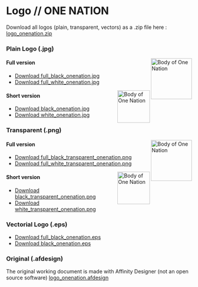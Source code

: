 Logo // ONE NATION
==================

Download all logos (plain, transparent, vectors) as a .zip file here : [logo_onenation.zip](./logo_onenation.zip)

### Plain Logo (.jpg)

<img src="https://raw.githubusercontent.com/onenationxyz/onenation/blob/dev/logo/full_black_onenation.jpg" alt="Body of One Nation" width="111px" align="right">

#### Full version

- [Download full_black_onenation.jpg](./full_black_onenation.jpg)
- [Download full_white_onenation.jpg](./full_white_onenation.jpg)

<img src="https://raw.githubusercontent.com/onenationxyz/onenation/blob/dev/logo/black_onenation.jpg" alt="Body of One Nation" width="88px" align="right">

#### Short version

- [Download black_onenation.jpg](./black_onenation.jpg)
- [Download white_onenation.jpg](./white_onenation.jpg)

### Transparent (.png)

<img src="https://raw.githubusercontent.com/onenationxyz/onenation/blob/dev/logo/full_black_transparent_onenation.png" alt="Body of One Nation" width="111px" align="right">

#### Full version

- [Download full_black_transparent_onenation.png](./full_black_transparent_onenation.png)
- [Download full_white_transparent_onenation.png](./full_white_transparent_onenation.png)

<img src="https://raw.githubusercontent.com/onenationxyz/onenation/blob/dev/logo/black_transparent_onenation.png" alt="Body of One Nation" width="88px" align="right">

#### Short version

- [Download black_transparent_onenation.png](./black_transparent_onenation.png)
- [Download white_transparent_onenation.png](./white_transparent_onenation.png)

### Vectorial Logo (.eps)

- [Download full_black_onenation.eps](./full_black_onenation.eps)
- [Download black_onenation.eps](./black_onenation.eps)

### Original (.afdesign)

The original working document is made with Affinity Designer (not an open source software) [logo_onenation.afdesign](./logo_onenation.afdesign)